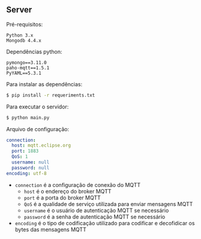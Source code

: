 ## Server

Pré-requisitos:
```
Python 3.x
Mongodb 4.4.x
```


Dependências python:
```
pymongo==3.11.0
paho-mqtt==1.5.1
PyYAML==5.3.1
```

Para instalar as dependências:

```bash
$ pip install -r requeriments.txt
```

Para executar o servidor:

```bash
$ python main.py
```

Arquivo de configuração:

```YAML
connection:
  host: mqtt.eclipse.org
  port: 1883
  QoS: 1
  username: null
  password: null
encoding: utf-8
```

* `connection` é a configuração de conexão do MQTT
  * `host` é o endereço do broker MQTT
  * `port` é a porta do broker MQTT
  * `QoS` é a qualidade de serviço utilizada para enviar mensagens MQTT
  * `username` é o usuário de autenticação MQTT se necessário
  * `password` é a senha de autenticação MQTT se necessário
* `encoding` é o tipo de codificação utilizado para codificar e decofidicar os bytes das mensagens MQTT
